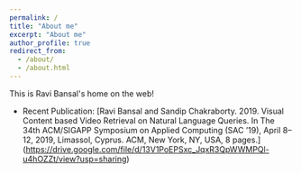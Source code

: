 ```yaml
---
permalink: /
title: "About me"
excerpt: "About me"
author_profile: true
redirect_from: 
  - /about/
  - /about.html
---
```


This is Ravi Bansal's home on the web!

* Recent Publication: [Ravi Bansal and Sandip Chakraborty. 2019. Visual Content based Video Retrieval on Natural Language Queries. In The 34th ACM/SIGAPP Symposium on Applied Computing (SAC ’19), April 8–12, 2019, Limassol, Cyprus. ACM, New York, NY, USA, 8 pages.] (https://drive.google.com/file/d/13V1PoEPSxc_JqxR3QpWWMPQl-u4hOZZt/view?usp=sharing)
